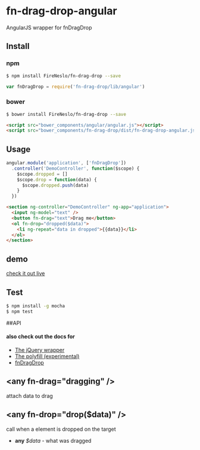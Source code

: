 fn-drag-drop-angular
===

AngularJS wrapper for fnDragDrop

## Install
### npm
```bash
$ npm install FireNeslo/fn-drag-drop --save
```
```js
var fnDragDrop = require('fn-drag-drop/lib/angular')
```
### bower
```bash
$ bower install FireNeslo/fn-drag-drop --save
```
```html
<script src="bower_components/angular/angular.js"></script>
<script src="bower_components/fn-drag-drop/dist/fn-drag-drop-angular.js"></script>
```
## Usage
```js
angular.module('application', ['fnDragDrop'])
  .controller('DemoController', function($scope) {
    $scope.dropped = []
    $scope.drop = function(data) {
      $scope.dropped.push(data)
    }
  })
```
```html
<section ng-controller="DemoController" ng-app="application">
  <input ng-model="text" />
  <button fn-drag="text">Drag me</button>
  <ol fn-drop="dropped($data)">
    <li ng-repeat="data in dropped">{{data}}</li>
  </ol>
</section>
```
## demo
  [check it out live](http://fireneslo.github.io/fn-drag-drop/demo/angular)


## Test
```bash
$ npm install -g mocha
$ npm test
```
##API

#### also check out the docs for
* [The jQuery wrapper](jquery.md)
* [The polyfill (experimental)](polyfill.md)
* [fnDragDrop](../README.md)


## &lt;any fn-drag="dragging" /&gt;
attach data to drag

## &lt;any fn-drop="drop($data)" /&gt;
call when a element is dropped on the target
* **any** *$data* - what was dragged
